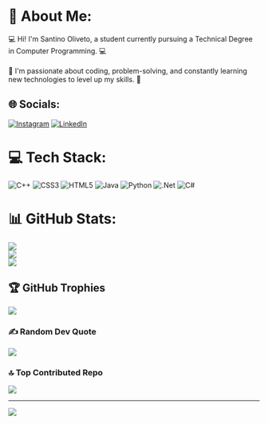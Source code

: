 # 💫 About Me:
💻 Hi! I'm Santino Oliveto, a student currently pursuing a Technical Degree in Computer Programming.  💻<br><br>🚀 I'm passionate about coding, problem-solving, and constantly learning new technologies to level up my skills. 🚀


## 🌐 Socials:
[![Instagram](https://img.shields.io/badge/Instagram-%23E4405F.svg?logo=Instagram&logoColor=white)](https://instagram.com/santioliveto) [![LinkedIn](https://img.shields.io/badge/LinkedIn-%230077B5.svg?logo=linkedin&logoColor=white)](https://www.linkedin.com/in/santino-oliveto-572039302/) 

# 💻 Tech Stack:
![C++](https://img.shields.io/badge/c++-%2300599C.svg?style=for-the-badge&logo=c%2B%2B&logoColor=white) ![CSS3](https://img.shields.io/badge/css3-%231572B6.svg?style=for-the-badge&logo=css3&logoColor=white) ![HTML5](https://img.shields.io/badge/html5-%23E34F26.svg?style=for-the-badge&logo=html5&logoColor=white) ![Java](https://img.shields.io/badge/java-%23ED8B00.svg?style=for-the-badge&logo=openjdk&logoColor=white) ![Python](https://img.shields.io/badge/python-3670A0?style=for-the-badge&logo=python&logoColor=ffdd54) ![.Net](https://img.shields.io/badge/.NET-5C2D91?style=for-the-badge&logo=.net&logoColor=white) ![C#](https://img.shields.io/badge/c%23-%23239120.svg?style=for-the-badge&logo=csharp&logoColor=white)
# 📊 GitHub Stats:
![](https://github-readme-stats.vercel.app/api?username=SantinoOliveto&theme=synthwave&hide_border=false&include_all_commits=false&count_private=false)<br/>
![](https://github-readme-streak-stats.herokuapp.com/?user=SantinoOliveto&theme=synthwave&hide_border=false)<br/>
![](https://github-readme-stats.vercel.app/api/top-langs/?username=SantinoOliveto&theme=synthwave&hide_border=false&include_all_commits=false&count_private=false&layout=compact)

## 🏆 GitHub Trophies
![](https://github-profile-trophy.vercel.app/?username=SantinoOliveto&theme=synthwave&no-frame=false&no-bg=true&margin-w=4)

### ✍️ Random Dev Quote
![](https://quotes-github-readme.vercel.app/api?type=horizontal&theme=tokyonight)

### 🔝 Top Contributed Repo
![](https://github-contributor-stats.vercel.app/api?username=SantinoOliveto&limit=5&theme=tokyonight&combine_all_yearly_contributions=true)

---
[![](https://visitcount.itsvg.in/api?id=SantinoOliveto&icon=2&color=11)](https://visitcount.itsvg.in)

<!-- Proudly created with GPRM ( https://gprm.itsvg.in ) -->
